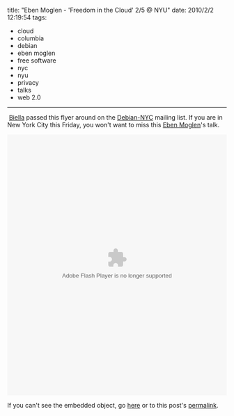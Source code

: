 title: "Eben Moglen - 'Freedom in the Cloud' 2/5 @ NYU"
date: 2010/2/2 12:19:54
tags:
- cloud
- columbia
- debian
- eben moglen
- free software
- nyc
- nyu
- privacy
- talks
- web 2.0
---
<p>&nbsp;<a href="http://gabriellacoleman.org/blog/">Biella</a> passed this flyer around on the <a href="http://lists.vireo.org/cgi-bin/mailman/listinfo/debiannyc">Debian-NYC</a> mailing list. If you are in New York City this Friday, you won't want to miss this <a href="http://emoglen.law.columbia.edu/">Eben Moglen</a>'s talk.</p>
<p style="text-align: center; "><object id="doc_178351046781277" name="doc_178351046781277" height="600" width="100%" type="application/x-shockwave-flash" data="http://d1.scribdassets.com/ScribdViewer.swf" style="outline:none;">
<param name="movie" value="http://d1.scribdassets.com/ScribdViewer.swf" />
<param name="wmode" value="opaque" />
<param name="bgcolor" value="#ffffff" />
<param name="allowFullScreen" value="true" />
<param name="allowScriptAccess" value="always" />
<param name="FlashVars" value="document_id=26266103&amp;access_key=key-ie370f25lousi01fmdj&amp;page=1&amp;viewMode=list" /> 	</object></p>
<p style="text-align: left; ">If you can't see the embedded object, go <a href="http://www.scribd.com/doc/26266103/Moglen-Flyer">here</a>&nbsp;or to this post's <a href="http://stereonaut.net/eben-moglen-freedom-in-the-cloud-nyu/">permalink</a>.</p>